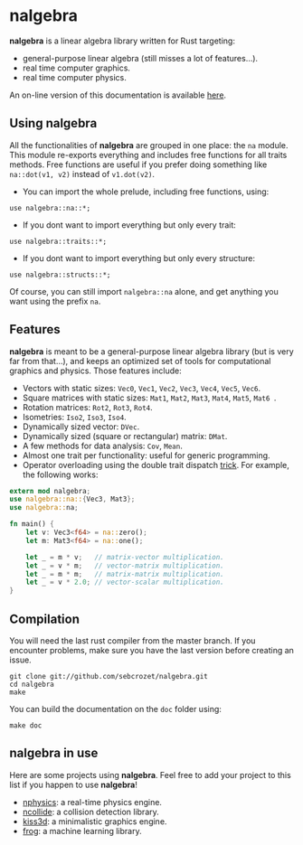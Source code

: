 # nalgebra

**nalgebra** is a linear algebra library written for Rust targeting:

* general-purpose linear algebra (still misses a lot of features…).
* real time computer graphics.
* real time computer physics.

An on-line version of this documentation is available [here](http://crozet.re/nalgebra/index.html).

## Using **nalgebra**
All the functionalities of **nalgebra** are grouped in one place: the `na` module.
This module re-exports everything and includes free functions for all traits methods.
Free functions are useful if you prefer doing something like `na::dot(v1, v2)` instead of
`v1.dot(v2)`.

* You can import the whole prelude, including free functions, using:

```.rust
use nalgebra::na::*;
```

* If you dont want to import everything but only every trait:

```.rust
use nalgebra::traits::*;
```

* If you dont want to import everything but only every structure:

```.rust
use nalgebra::structs::*;
```
Of course, you can still import `nalgebra::na` alone, and get anything you want using the prefix
`na`.

## Features
**nalgebra** is meant to be a general-purpose linear algebra library (but is very far from that…),
and keeps an optimized set of tools for computational graphics and physics. Those features include:

* Vectors with static sizes: `Vec0`, `Vec1`, `Vec2`, `Vec3`, `Vec4`, `Vec5`, `Vec6`.
* Square matrices with static sizes: `Mat1`, `Mat2`, `Mat3`, `Mat4`, `Mat5`, `Mat6 `.
* Rotation matrices: `Rot2`, `Rot3`, `Rot4`.
* Isometries: `Iso2`, `Iso3`, `Iso4`.
* Dynamically sized vector: `DVec`.
* Dynamically sized (square or rectangular) matrix: `DMat`.
* A few methods for data analysis: `Cov`, `Mean`.
* Almost one trait per functionality: useful for generic programming.
* Operator overloading using the double trait dispatch
  [trick](http://smallcultfollowing.com/babysteps/blog/2012/10/04/refining-traits-slash-impls/).
  For example, the following works:

```rust
extern mod nalgebra;
use nalgebra::na::{Vec3, Mat3};
use nalgebra::na;

fn main() {
    let v: Vec3<f64> = na::zero();
    let m: Mat3<f64> = na::one();

    let _ = m * v;   // matrix-vector multiplication.
    let _ = v * m;   // vector-matrix multiplication.
    let _ = m * m;   // matrix-matrix multiplication.
    let _ = v * 2.0; // vector-scalar multiplication.
}
```

## Compilation
You will need the last rust compiler from the master branch.
If you encounter problems, make sure you have the last version before creating an issue.

    git clone git://github.com/sebcrozet/nalgebra.git
    cd nalgebra
    make

You can build the documentation on the `doc` folder using:

```.rust
make doc
```

## **nalgebra** in use
Here are some projects using **nalgebra**.
Feel free to add your project to this list if you happen to use **nalgebra**!

* [nphysics](https://github.com/sebcrozet/nphysics): a real-time physics engine.
* [ncollide](https://github.com/sebcrozet/ncollide): a collision detection library.
* [kiss3d](https://github.com/sebcrozet/kiss3d): a minimalistic graphics engine.
* [frog](https://github.com/natal/frog): a machine learning library.
